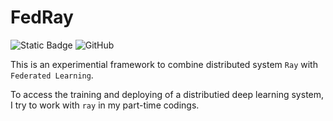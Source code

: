 # FedRay

![Static Badge](https://img.shields.io/badge/RayFL-Let's_start_federated_learning_with_Ray!-blue) ![GitHub](https://img.shields.io/github/license/lokinko/RayFL)

This is an experimential framework to combine distributed system ```Ray``` with ```Federated Learning```.

To access the training and deploying of a distributied deep learning system, I try to work with ```ray``` in my part-time codings.
